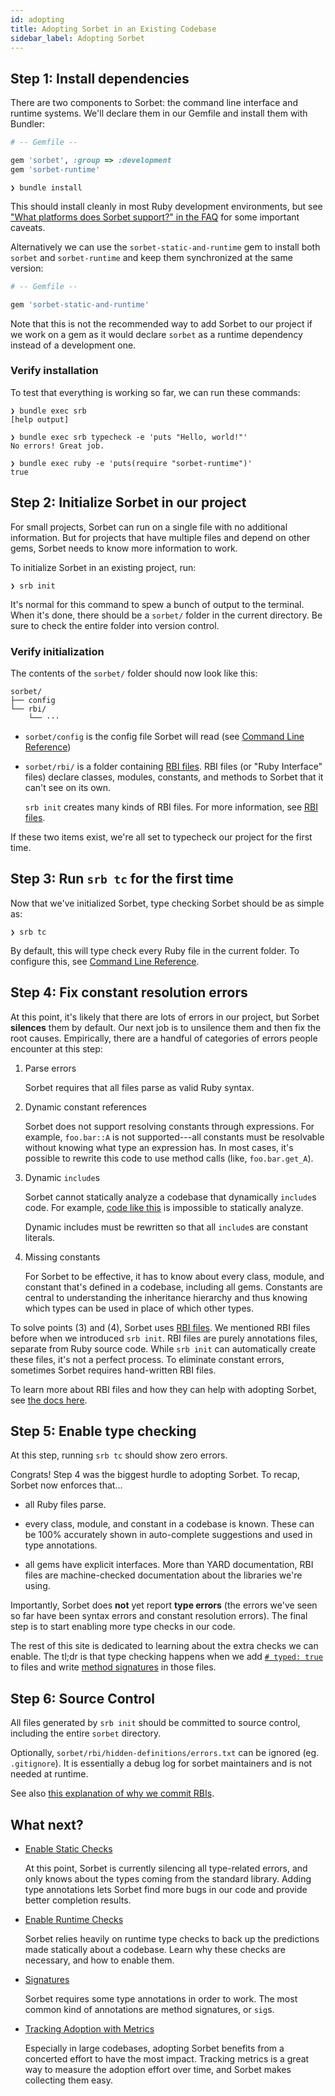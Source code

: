 ```yaml
---
id: adopting
title: Adopting Sorbet in an Existing Codebase
sidebar_label: Adopting Sorbet
---
```


## Step 1: Install dependencies

There are two components to Sorbet: the command line interface and runtime
systems. We'll declare them in our Gemfile and install them with Bundler:

```ruby
# -- Gemfile --

gem 'sorbet', :group => :development
gem 'sorbet-runtime'
```

```plaintext
❯ bundle install
```

This should install cleanly in most Ruby development environments, but see
["What platforms does Sorbet support?" in the FAQ](/docs/faq#what-platforms-does-sorbet-support)
for some important caveats.

Alternatively we can use the `sorbet-static-and-runtime` gem to install both
`sorbet` and `sorbet-runtime` and keep them synchronized at the same version:

```ruby
# -- Gemfile --

gem 'sorbet-static-and-runtime'
```

Note that this is not the recommended way to add Sorbet to our project if we
work on a gem as it would declare `sorbet` as a runtime dependency instead of a
development one.

### Verify installation

To test that everything is working so far, we can run these commands:

```plaintext
❯ bundle exec srb
[help output]

❯ bundle exec srb typecheck -e 'puts "Hello, world!"'
No errors! Great job.

❯ bundle exec ruby -e 'puts(require "sorbet-runtime")'
true
```

## Step 2: Initialize Sorbet in our project

For small projects, Sorbet can run on a single file with no additional
information. But for projects that have multiple files and depend on other gems,
Sorbet needs to know more information to work.

To initialize Sorbet in an existing project, run:

```plaintext
❯ srb init
```

It's normal for this command to spew a bunch of output to the terminal. When
it's done, there should be a `sorbet/` folder in the current directory. Be sure
to check the entire folder into version control.

### Verify initialization

The contents of the `sorbet/` folder should now look like this:

```plaintext
sorbet/
├── config
└── rbi/
    └── ···
```

- `sorbet/config` is the config file Sorbet will read (see
  [Command Line Reference](cli.md))

- `sorbet/rbi/` is a folder containing [RBI files](rbi.md). RBI files (or "Ruby
  Interface" files) declare classes, modules, constants, and methods to Sorbet
  that it can't see on its own.

  `srb init` creates many kinds of RBI files. For more information, see
  [RBI files](rbi.md).

If these two items exist, we're all set to typecheck our project for the first
time.

## Step 3: Run `srb tc` for the first time

Now that we've initialized Sorbet, type checking Sorbet should be as simple as:

```plaintext
❯ srb tc
```

<!-- TODO(jez) It's hard to describe succinctly which files will be checked if we
     suggest-typed by default and ignore files -->

By default, this will type check every Ruby file in the current folder. To
configure this, see [Command Line Reference](cli.md).

## Step 4: Fix constant resolution errors

<!-- TODO(jez) How to unsilence the errors in ignored files. -->

At this point, it's likely that there are lots of errors in our project, but
Sorbet **silences** them by default. Our next job is to unsilence them and then
fix the root causes. Empirically, there are a handful of categories of errors
people encounter at this step:

1.  Parse errors

    Sorbet requires that all files parse as valid Ruby syntax.

2.  Dynamic constant references

    Sorbet does not support resolving constants through expressions. For
    example, `foo.bar::A` is not supported---all constants must be resolvable
    without knowing what type an expression has. In most cases, it's possible to
    rewrite this code to use method calls (like, `foo.bar.get_A`).

3.  Dynamic `include`s

    Sorbet cannot statically analyze a codebase that dynamically `include`s
    code. For example, [code like this][rand-include] is impossible to
    statically analyze.

    Dynamic includes must be rewritten so that all `include`s are constant
    literals.

4.  Missing constants

    For Sorbet to be effective, it has to know about every class, module, and
    constant that's defined in a codebase, including all gems. Constants are
    central to understanding the inheritance hierarchy and thus knowing which
    types can be used in place of which other types.

[rand-include]:
  https://sorbet.run/#module%20A%3B%20end%0Amodule%20B%3B%20end%0A%20%20%0Adef%20x%0A%20%20rand.round%20%3D%3D%200%20%3F%20A%20%3A%20B%0Aend%0A%20%20%0Aclass%20Main%0A%20%20include%20x%0Aend

To solve points (3) and (4), Sorbet uses [RBI files](rbi.md). We mentioned RBI
files before when we introduced `srb init`. RBI files are purely annotations
files, separate from Ruby source code. While `srb init` can automatically create
these files, it's not a perfect process. To eliminate constant errors, sometimes
Sorbet requires hand-written RBI files.

To learn more about RBI files and how they can help with adopting Sorbet, see
[the docs here](rbi.md).

## Step 5: Enable type checking

At this step, running `srb tc` should show zero errors.

Congrats! Step 4 was the biggest hurdle to adopting Sorbet. To recap, Sorbet now
enforces that...

- all Ruby files parse.

- every class, module, and constant in a codebase is known. These can be 100%
  accurately shown in auto-complete suggestions and used in type annotations.

- all gems have explicit interfaces. More than YARD documentation, RBI files are
  machine-checked documentation about the libraries we're using.

Importantly, Sorbet does **not** yet report **type errors** (the errors we've
seen so far have been syntax errors and constant resolution errors). The final
step is to start enabling more type checks in our code.

The rest of this site is dedicated to learning about the extra checks we can
enable. The tl;dr is that type checking happens when we add
[`# typed: true`](static.md) to files and write [method signatures](sigs.md) in
those files.

## Step 6: Source Control

All files generated by `srb init` should be committed to source control,
including the entire `sorbet` directory.

Optionally, `sorbet/rbi/hidden-definitions/errors.txt` can be ignored (eg.
`.gitignore`). It is essentially a debug log for sorbet maintainers and is not
needed at runtime.

See also
[this explanation of why we commit RBIs](rbi.md#a-note-about-vendoring-rbis).

## What next?

- [Enable Static Checks](static.md)

  At this point, Sorbet is currently silencing all type-related errors, and only
  knows about the types coming from the standard library. Adding type
  annotations lets Sorbet find more bugs in our code and provide better
  completion results.

- [Enable Runtime Checks](runtime.md)

  Sorbet relies heavily on runtime type checks to back up the predictions made
  statically about a codebase. Learn why these checks are necessary, and how to
  enable them.

- [Signatures](sigs.md)

  Sorbet requires some type annotations in order to work. The most common kind
  of annotations are method signatures, or `sig`s.

- [Tracking Adoption with Metrics](metrics.md)

  Especially in large codebases, adopting Sorbet benefits from a concerted
  effort to have the most impact. Tracking metrics is a great way to measure the
  adoption effort over time, and Sorbet makes collecting them easy.
